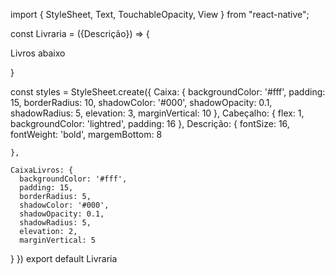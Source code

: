 import { StyleSheet, Text, TouchableOpacity, View } from "react-native";

const Livraria = ({Descrição}) => {

<View style ={styles.Caixa}>
<View style={styles.Cabeçalho}>
    </View>
<Text style = {styles.Descrição}> 
  Livros abaixo
</Text>
</View>

}

const styles = StyleSheet.create({
    Caixa: {
        backgroundColor: '#fff',
        padding: 15,
        borderRadius: 10,
        shadowColor: '#000',
        shadowOpacity: 0.1,
        shadowRadius: 5,
        elevation: 3,
        marginVertical: 10
    },
    Cabeçalho: {
        flex: 1,
        backgroundColor: 'lightred',
        padding: 16
      },
      Descrição: {
        fontSize: 16,
        fontWeight: 'bold',
        margemBottom: 8
    
    },

    CaixaLivros: {
      backgroundColor: '#fff',
      padding: 15,
      borderRadius: 5,
      shadowColor: '#000',
      shadowOpacity: 0.1,
      shadowRadius: 5,
      elevation: 2,
      marginVertical: 5
  }
})
export default Livraria
